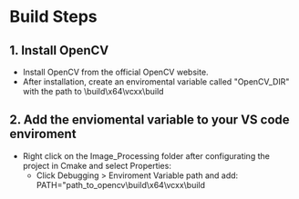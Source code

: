 # Build Steps 

## 1. Install OpenCV 
- Install OpenCV from the official OpenCV website.
- After installation, create an enviromental variable called "OpenCV_DIR" with the path to \build\x64\vcxx\build
## 2. Add the enviomental variable to your VS code enviroment
- Right click on the Image_Processing folder after configurating the project in Cmake and select Properties:
  - Click Debugging > Enviroment Variable path and add: PATH="path_to_opencv\build\x64\vcxx\build

